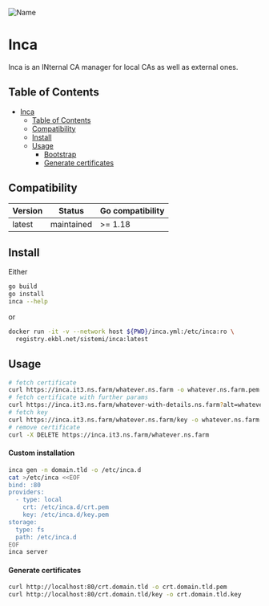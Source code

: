 ![Name](http://gitlab.rete.farm/pepita/guideline/docs/raw/master/docs/ReadmeRepository/images/immobiliare-labs.png)

# Inca

Inca is an INternal CA manager for local CAs as well as external ones.

## Table of Contents

- [Inca](#inca)
  - [Table of Contents](#table-of-contents)
  - [Compatibility](#compatibility)
  - [Install](#install)
  - [Usage](#usage)
    - [Bootstrap](#bootstrap)
    - [Generate certificates](#generate-certificates)

## Compatibility

| Version | Status     | Go compatibility |
| ------- | ---------- | ---------------- |
| latest  | maintained | >= 1.18          |

## Install

Either

```sh
go build
go install
inca --help
```

or

```sh
docker run -it -v --network host ${PWD}/inca.yml:/etc/inca:ro \
  registry.ekbl.net/sistemi/inca:latest
```

## Usage

```sh
# fetch certificate
curl https://inca.it3.ns.farm/whatever.ns.farm -o whatever.ns.farm.pem
# fetch certificate with further params
curl https://inca.it3.ns.farm/whatever-with-details.ns.farm?alt=whatever2.ns.farm&duration=2y
# fetch key
curl https://inca.it3.ns.farm/whatever.ns.farm/key -o whatever.ns.farm.key
# remove certificate
curl -X DELETE https://inca.it3.ns.farm/whatever.ns.farm
```

#### Custom installation

```sh
inca gen -n domain.tld -o /etc/inca.d
cat >/etc/inca <<EOF
bind: :80
providers:
  - type: local
    crt: /etc/inca.d/crt.pem
    key: /etc/inca.d/key.pem
storage:
  type: fs
  path: /etc/inca.d
EOF
inca server
```

#### Generate certificates

```sh
curl http://localhost:80/crt.domain.tld -o crt.domain.tld.pem
curl http://localhost:80/crt.domain.tld/key -o crt.domain.tld.key
```
